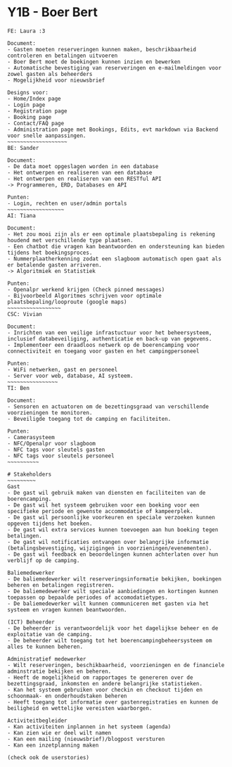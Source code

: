 # Y1B - Boer Bert
~~~~~~~~~~~~~~~~~~~~
FE: Laura :3

Document:
- Gasten moeten reserveringen kunnen maken, beschrikbaarheid controleren en betalingen uitvoeren
- Boer Bert moet de boekingen kunnen inzien en bewerken
- Automatische bevestiging van reserveringen en e-mailmeldingen voor zowel gasten als beheerders
- Mogelijkheid voor nieuwsbrief

Designs voor:
- Home/Index page
- Login page
- Registration page
- Booking page
- Contact/FAQ page
- Administration page met Bookings, Edits, evt markdown via Backend voor snelle aanpassingen.
~~~~~~~~~~~~~~~~~~~
BE: Sander

Document:
- De data moet opgeslagen worden in een database
- Het ontwerpen en realiseren van een database
- Het ontwerpen en realiseren van een RESTful API
-> Programmeren, ERD, Databases en API

Punten:
- Login, rechten en user/admin portals
~~~~~~~~~~~~~~~~~~
AI: Tiana

Document:
- Het zou mooi zijn als er een optimale plaatsbepaling is rekening houdend met verschillende type plaatsen.
- Een chatbot die vragen kan beantwoorden en ondersteuning kan bieden tijdens het boekingsproces.
- Nummerplaatherkenning zodat een slagboom automatisch open gaat als er betalende gasten arriveren.
-> Algoritmiek en Statistiek

Punten:
- Openalpr werkend krijgen (Check pinned messages)
- Bijvoorbeeld Algoritmes schrijven voor optimale plaatsbepaling/looproute (google maps)
~~~~~~~~~~~~~~~~~
CSC: Vivian 

Document:
- Inrichten van een veilige infrastuctuur voor het beheersysteem, inclusief databeveiliging, authenticatie en back-up van gegevens.
- Implementeer een draadloos netwerk op de boerencamping voor connectiviteit en toegang voor gasten en het campingpersoneel

Punten:
- WiFi netwerken, gast en personeel
- Server voor web, database, AI systeem.
~~~~~~~~~~~~~~~~
TI: Ben

Document:
- Sensoren en actuatoren om de bezettingsgraad van verschillende voorzieningen te monitoren.
- Beveiligde toegang tot de camping en faciliteiten.

Punten:
- Camerasysteem
- NFC/Openalpr voor slagboom
- NFC tags voor sleutels gasten
- NFC tags voor sleutels personeel
~~~~~~~~~~

# Stakeholders
~~~~~~~~~
Gast
- De gast wil gebruik maken van diensten en faciliteiten van de boerencamping.
- De gast wil het systeem gebruiken voor een boeking voor een specifieke periode en gewenste accommodatie of kampeerplek.
- De gast wil persoonlijke voorkeuren en speciale verzoeken kunnen opgeven tijdens het boeken.
- De gast wil extra services kunnen toevoegen aan hun boeking tegen betalingen.
- De gast wil notificaties ontvangen over belangrijke informatie (betalingsbevestiging, wijzigingen in voorzieningen/evenementen).
- De gast wil feedback en beoordelingen kunnen achterlaten over hun verblijf op de camping.

Baliemedewerker
- De baliemedewerker wilt reserveringsinformatie bekijken, boekingen beheren en betalingen registreren.
- De baliemedewerker wilt speciale aanbiedingen en kortingen kunnen toepassen op bepaalde periodes of accomodatietypes.
- De baliemedewerker wilt kunnen communiceren met gasten via het systeem en vragen kunnen beantwoorden.

(ICT) Beheerder
- De beheerder is verantwoordelijk voor het dagelijkse beheer en de exploitatie van de camping.
- De beheerder wilt toegang tot het boerencampingbeheersysteem om alles te kunnen beheren.

Administratief medewerker
- Wilt reserveringen, beschikbaarheid, voorzieningen en de financiele adminstratie bekijken en beheren.
- Heeft de mogelijkheid om rapportages te genereren over de bezettingsgraad, inkomsten en andere belangrijke statistieken.
- Kan het systeem gebruiken voor checkin en checkout tijden en schoonmaak- en onderhoudstaken beheren
- Heeft toegang tot informatie over gastenregistraties en kunnen de beiligheid en wettelijke vereisten waarborgen.

Activiteitbegleider
- Kan activiteiten inplannen in het systeem (agenda)
- Kan zien wie er deel wilt namen
- Kan een mailing (nieuwsbrief)/blogpost versturen
- Kan een inzetplanning maken

(check ook de userstories)
